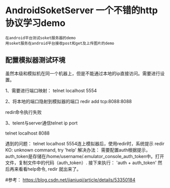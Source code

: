 # AndroidSoketServer  一个不错的http协议学习demo
```
在android平台测试soket服务器的demo
用soket服务在android平台接收post和get及上传图片的demo
```


## 配置模拟器测试环境
虽然本级和模拟机在同一个机器上，但是不能通过本地的ip直接访问。需要进行设置。

1、需要进行端口映射：
telnet localhost 5554

2、将本地的端口隐射到模拟器的端口
redir add tcp:8088:8088

redir命令执行失败

3、telent与server通信telnet ip port 

telnet localhost  8088



遇到的问题：
telnet localhost 5554连上模拟器后，使用redir时，系统提示
redir
KO: unknown command, try 'help'
解决办法：
需要配置auth根据提示，auth_token是存储在/home/username/.emulator_console_auth_token中。打开文件，复制文件中的代码（auth_token）.
接下来执行： 'auth + auth_token'
然后再来看看help命令, redir 就出来了。



#参考：
https://blog.csdn.net/jianiuqi/article/details/53350184